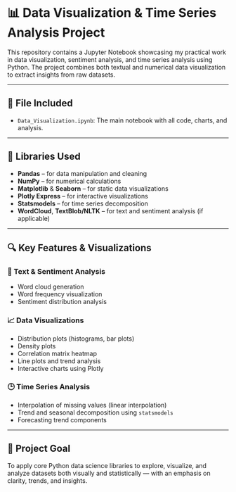 # 📊 Data Visualization & Time Series Analysis Project

This repository contains a Jupyter Notebook showcasing my practical work in data visualization, sentiment analysis, and time series analysis using Python. The project combines both textual and numerical data visualization to extract insights from raw datasets.

---

## 📁 File Included

- `Data_Visualization.ipynb`: The main notebook with all code, charts, and analysis.

---

## 🧰 Libraries Used

- **Pandas** – for data manipulation and cleaning  
- **NumPy** – for numerical calculations  
- **Matplotlib** & **Seaborn** – for static data visualizations  
- **Plotly Express** – for interactive visualizations  
- **Statsmodels** – for time series decomposition  
- **WordCloud**, **TextBlob/NLTK** – for text and sentiment analysis (if applicable)

---

## 🔍 Key Features & Visualizations

### 📌 Text & Sentiment Analysis
- Word cloud generation  
- Word frequency visualization  
- Sentiment distribution analysis

### 📈 Data Visualizations
- Distribution plots (histograms, bar plots)  
- Density plots  
- Correlation matrix heatmap  
- Line plots and trend analysis  
- Interactive charts using Plotly

### 🕒 Time Series Analysis
- Interpolation of missing values (linear interpolation)  
- Trend and seasonal decomposition using `statsmodels`  
- Forecasting trend components

---

## 🎯 Project Goal

To apply core Python data science libraries to explore, visualize, and analyze datasets both visually and statistically — with an emphasis on clarity, trends, and insights.



